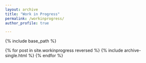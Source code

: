 ```yaml
---
layout: archive
title: "Work in Progress"
permalink: /workinprogress/
author_profile: true

---
```


{% include base_path %}

{% for post in site.workinprogress reversed %}
  {% include archive-single.html %}
{% endfor %}


